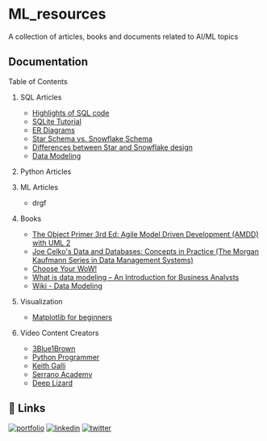 # ML_resources
A collection of articles, books and documents related to AI/ML topics

## Documentation

Table of Contents

1. SQL Articles
    -  [Highlights of SQL code](https://www.ntchosting.com/encyclopedia/databases/structured-query-language/)
    -  [SQLite Tutorial](https://www.tutorialspoint.com/sqlite/index.html)
    -  [ER Diagrams](https://www.youtube.com/watch?v=c0_9Y8QAstg)
    -  [Star Schema vs. Snowflake Schema](https://www.vertabelo.com/blog/data-warehouse-modeling-star-schema-vs-snowflake-schema/)
    -  [Differences between Star and Snowflake design](https://www.youtube.com/watch?v=KUwOcip7Zzc)
    -  [Data Modeling](http://www.agiledata.org/essays/dataModeling101.html)
2. Python Articles

3. ML Articles
    - drgf

4. Books
    - [The Object Primer 3rd Ed: Agile Model Driven Development (AMDD) with UML 2](http://ambysoft.com/books/theObjectPrimer.html)
    - [Joe Celko's Data and Databases: Concepts in Practice (The Morgan Kaufmann Series in Data Management Systems)](https://www.amazon.com/exec/obidos/ASIN/1558604324/ambysoftinc)
    - [Choose Your WoW!](https://www.pmi.org/disciplined-agile/books/dad-handbook)
    - [What is data modeling – An Introduction for Business Analysts](http://business-analysis-excellence.com/what-is-data-modeling/)
    - [Wiki - Data Modeling](https://en.wikipedia.org/wiki/Data_modeling)

5. Visualization
    - [Matplotlib for beginners](https://medium.com/swlh/matplotlib-tutorial-for-beginners-2f07184668be)

6. Video Content Creators
    - [3Blue1Brown](https://www.youtube.com/c/3blue1brown)
    - [Python Programmer](https://www.youtube.com/c/FlickThrough)
    - [Keith Galli](https://www.youtube.com/c/KGMIT)
    - [Serrano Academy](https://www.youtube.com/c/LuisSerrano)
    - [Deep Lizard](https://www.youtube.com/c/deeplizard) 


## 🔗 Links
[![portfolio](https://img.shields.io/badge/my_portfolio-000?style=for-the-badge&logo=ko-fi&logoColor=white)](https://https://github.com/Arghatak/)
[![linkedin](https://img.shields.io/badge/linkedin-0A66C2?style=for-the-badge&logo=linkedin&logoColor=white)](https://www.linkedin.com/aditiroyghatak)
[![twitter](https://img.shields.io/badge/twitter-1DA1F2?style=for-the-badge&logo=twitter&logoColor=white)](https://twitter.com/aditiroyg_ds)

